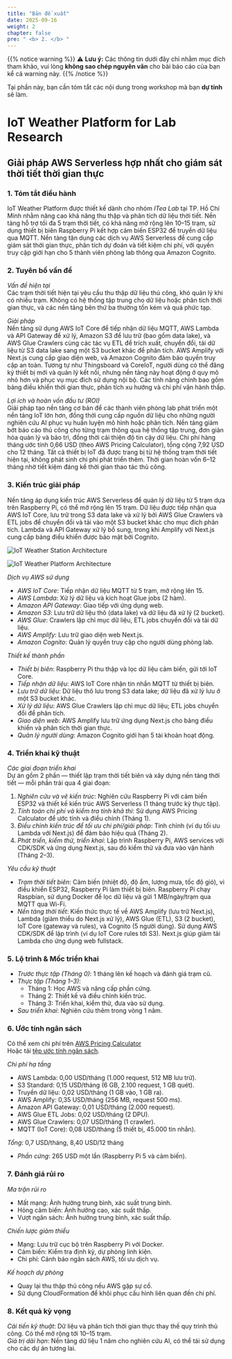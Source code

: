 ```yaml
---
title: "Bản đề xuất"
date: 2025-09-16
weight: 2
chapter: false
pre: " <b> 2. </b> "
---
```

{{% notice warning %}}
⚠️ **Lưu ý:** Các thông tin dưới đây chỉ nhằm mục đích tham khảo, vui lòng **không sao chép nguyên văn** cho bài báo cáo của bạn kể cả warning này.
{{% /notice %}}

Tại phần này, bạn cần tóm tắt các nội dung trong workshop mà bạn **dự tính** sẽ làm.

# IoT Weather Platform for Lab Research  
## Giải pháp AWS Serverless hợp nhất cho giám sát thời tiết thời gian thực  

### 1. Tóm tắt điều hành  
IoT Weather Platform được thiết kế dành cho nhóm *ITea Lab* tại TP. Hồ Chí Minh nhằm nâng cao khả năng thu thập và phân tích dữ liệu thời tiết. Nền tảng hỗ trợ tối đa 5 trạm thời tiết, có khả năng mở rộng lên 10–15 trạm, sử dụng thiết bị biên Raspberry Pi kết hợp cảm biến ESP32 để truyền dữ liệu qua MQTT. Nền tảng tận dụng các dịch vụ AWS Serverless để cung cấp giám sát thời gian thực, phân tích dự đoán và tiết kiệm chi phí, với quyền truy cập giới hạn cho 5 thành viên phòng lab thông qua Amazon Cognito.  

### 2. Tuyên bố vấn đề  
*Vấn đề hiện tại*  
Các trạm thời tiết hiện tại yêu cầu thu thập dữ liệu thủ công, khó quản lý khi có nhiều trạm. Không có hệ thống tập trung cho dữ liệu hoặc phân tích thời gian thực, và các nền tảng bên thứ ba thường tốn kém và quá phức tạp.  

*Giải pháp*  
Nền tảng sử dụng AWS IoT Core để tiếp nhận dữ liệu MQTT, AWS Lambda và API Gateway để xử lý, Amazon S3 để lưu trữ (bao gồm data lake), và AWS Glue Crawlers cùng các tác vụ ETL để trích xuất, chuyển đổi, tải dữ liệu từ S3 data lake sang một S3 bucket khác để phân tích. AWS Amplify với Next.js cung cấp giao diện web, và Amazon Cognito đảm bảo quyền truy cập an toàn. Tương tự như Thingsboard và CoreIoT, người dùng có thể đăng ký thiết bị mới và quản lý kết nối, nhưng nền tảng này hoạt động ở quy mô nhỏ hơn và phục vụ mục đích sử dụng nội bộ. Các tính năng chính bao gồm bảng điều khiển thời gian thực, phân tích xu hướng và chi phí vận hành thấp.  

*Lợi ích và hoàn vốn đầu tư (ROI)*  
Giải pháp tạo nền tảng cơ bản để các thành viên phòng lab phát triển một nền tảng IoT lớn hơn, đồng thời cung cấp nguồn dữ liệu cho những người nghiên cứu AI phục vụ huấn luyện mô hình hoặc phân tích. Nền tảng giảm bớt báo cáo thủ công cho từng trạm thông qua hệ thống tập trung, đơn giản hóa quản lý và bảo trì, đồng thời cải thiện độ tin cậy dữ liệu. Chi phí hàng tháng ước tính 0,66 USD (theo AWS Pricing Calculator), tổng cộng 7,92 USD cho 12 tháng. Tất cả thiết bị IoT đã được trang bị từ hệ thống trạm thời tiết hiện tại, không phát sinh chi phí phát triển thêm. Thời gian hoàn vốn 6–12 tháng nhờ tiết kiệm đáng kể thời gian thao tác thủ công.  

### 3. Kiến trúc giải pháp  
Nền tảng áp dụng kiến trúc AWS Serverless để quản lý dữ liệu từ 5 trạm dựa trên Raspberry Pi, có thể mở rộng lên 15 trạm. Dữ liệu được tiếp nhận qua AWS IoT Core, lưu trữ trong S3 data lake và xử lý bởi AWS Glue Crawlers và ETL jobs để chuyển đổi và tải vào một S3 bucket khác cho mục đích phân tích. Lambda và API Gateway xử lý bổ sung, trong khi Amplify với Next.js cung cấp bảng điều khiển được bảo mật bởi Cognito.  

![IoT Weather Station Architecture](/images/2-Proposal/edge_architecture.jpeg)

![IoT Weather Platform Architecture](/images/2-Proposal/platform_architecture.jpeg)

*Dịch vụ AWS sử dụng*  
- *AWS IoT Core*: Tiếp nhận dữ liệu MQTT từ 5 trạm, mở rộng lên 15.  
- *AWS Lambda*: Xử lý dữ liệu và kích hoạt Glue jobs (2 hàm).  
- *Amazon API Gateway*: Giao tiếp với ứng dụng web.  
- *Amazon S3*: Lưu trữ dữ liệu thô (data lake) và dữ liệu đã xử lý (2 bucket).  
- *AWS Glue*: Crawlers lập chỉ mục dữ liệu, ETL jobs chuyển đổi và tải dữ liệu.  
- *AWS Amplify*: Lưu trữ giao diện web Next.js.  
- *Amazon Cognito*: Quản lý quyền truy cập cho người dùng phòng lab.  

*Thiết kế thành phần*  
- *Thiết bị biên*: Raspberry Pi thu thập và lọc dữ liệu cảm biến, gửi tới IoT Core.  
- *Tiếp nhận dữ liệu*: AWS IoT Core nhận tin nhắn MQTT từ thiết bị biên.  
- *Lưu trữ dữ liệu*: Dữ liệu thô lưu trong S3 data lake; dữ liệu đã xử lý lưu ở một S3 bucket khác.  
- *Xử lý dữ liệu*: AWS Glue Crawlers lập chỉ mục dữ liệu; ETL jobs chuyển đổi để phân tích.  
- *Giao diện web*: AWS Amplify lưu trữ ứng dụng Next.js cho bảng điều khiển và phân tích thời gian thực.  
- *Quản lý người dùng*: Amazon Cognito giới hạn 5 tài khoản hoạt động.  

### 4. Triển khai kỹ thuật  
*Các giai đoạn triển khai*  
Dự án gồm 2 phần — thiết lập trạm thời tiết biên và xây dựng nền tảng thời tiết — mỗi phần trải qua 4 giai đoạn:  
1. *Nghiên cứu và vẽ kiến trúc*: Nghiên cứu Raspberry Pi với cảm biến ESP32 và thiết kế kiến trúc AWS Serverless (1 tháng trước kỳ thực tập).  
2. *Tính toán chi phí và kiểm tra tính khả thi*: Sử dụng AWS Pricing Calculator để ước tính và điều chỉnh (Tháng 1).  
3. *Điều chỉnh kiến trúc để tối ưu chi phí/giải pháp*: Tinh chỉnh (ví dụ tối ưu Lambda với Next.js) để đảm bảo hiệu quả (Tháng 2).  
4. *Phát triển, kiểm thử, triển khai*: Lập trình Raspberry Pi, AWS services với CDK/SDK và ứng dụng Next.js, sau đó kiểm thử và đưa vào vận hành (Tháng 2–3).  

*Yêu cầu kỹ thuật*  
- *Trạm thời tiết biên*: Cảm biến (nhiệt độ, độ ẩm, lượng mưa, tốc độ gió), vi điều khiển ESP32, Raspberry Pi làm thiết bị biên. Raspberry Pi chạy Raspbian, sử dụng Docker để lọc dữ liệu và gửi 1 MB/ngày/trạm qua MQTT qua Wi-Fi.  
- *Nền tảng thời tiết*: Kiến thức thực tế về AWS Amplify (lưu trữ Next.js), Lambda (giảm thiểu do Next.js xử lý), AWS Glue (ETL), S3 (2 bucket), IoT Core (gateway và rules), và Cognito (5 người dùng). Sử dụng AWS CDK/SDK để lập trình (ví dụ IoT Core rules tới S3). Next.js giúp giảm tải Lambda cho ứng dụng web fullstack.  

### 5. Lộ trình & Mốc triển khai  
- *Trước thực tập (Tháng 0)*: 1 tháng lên kế hoạch và đánh giá trạm cũ.  
- *Thực tập (Tháng 1–3)*:  
    - Tháng 1: Học AWS và nâng cấp phần cứng.  
    - Tháng 2: Thiết kế và điều chỉnh kiến trúc.  
    - Tháng 3: Triển khai, kiểm thử, đưa vào sử dụng.  
- *Sau triển khai*: Nghiên cứu thêm trong vòng 1 năm.  

### 6. Ước tính ngân sách  
Có thể xem chi phí trên [AWS Pricing Calculator](https://calculator.aws/#/estimate?id=621f38b12a1ef026842ba2ddfe46ff936ed4ab01)  
Hoặc tải [tệp ước tính ngân sách](../attachments/budget_estimation.pdf).  

*Chi phí hạ tầng*  
- AWS Lambda: 0,00 USD/tháng (1.000 request, 512 MB lưu trữ).  
- S3 Standard: 0,15 USD/tháng (6 GB, 2.100 request, 1 GB quét).  
- Truyền dữ liệu: 0,02 USD/tháng (1 GB vào, 1 GB ra).  
- AWS Amplify: 0,35 USD/tháng (256 MB, request 500 ms).  
- Amazon API Gateway: 0,01 USD/tháng (2.000 request).  
- AWS Glue ETL Jobs: 0,02 USD/tháng (2 DPU).  
- AWS Glue Crawlers: 0,07 USD/tháng (1 crawler).  
- MQTT (IoT Core): 0,08 USD/tháng (5 thiết bị, 45.000 tin nhắn).  

*Tổng*: 0,7 USD/tháng, 8,40 USD/12 tháng  
- *Phần cứng*: 265 USD một lần (Raspberry Pi 5 và cảm biến).  

### 7. Đánh giá rủi ro  
*Ma trận rủi ro*  
- Mất mạng: Ảnh hưởng trung bình, xác suất trung bình.  
- Hỏng cảm biến: Ảnh hưởng cao, xác suất thấp.  
- Vượt ngân sách: Ảnh hưởng trung bình, xác suất thấp.  

*Chiến lược giảm thiểu*  
- Mạng: Lưu trữ cục bộ trên Raspberry Pi với Docker.  
- Cảm biến: Kiểm tra định kỳ, dự phòng linh kiện.  
- Chi phí: Cảnh báo ngân sách AWS, tối ưu dịch vụ.  

*Kế hoạch dự phòng*  
- Quay lại thu thập thủ công nếu AWS gặp sự cố.  
- Sử dụng CloudFormation để khôi phục cấu hình liên quan đến chi phí.  

### 8. Kết quả kỳ vọng  
*Cải tiến kỹ thuật*: Dữ liệu và phân tích thời gian thực thay thế quy trình thủ công. Có thể mở rộng tới 10–15 trạm.  
*Giá trị dài hạn*: Nền tảng dữ liệu 1 năm cho nghiên cứu AI, có thể tái sử dụng cho các dự án tương lai.

